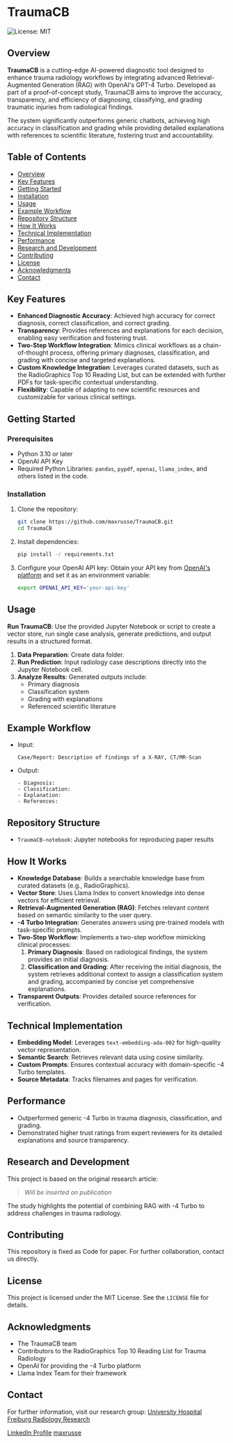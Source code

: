 # TraumaCB

![License: MIT](https://img.shields.io/badge/License-MIT-yellow.svg)

## Overview

**TraumaCB** is a cutting-edge AI-powered diagnostic tool designed to enhance trauma radiology workflows by integrating advanced Retrieval-Augmented Generation (RAG) with OpenAI's GPT-4 Turbo. Developed as part of a proof-of-concept study, TraumaCB aims to improve the accuracy, transparency, and efficiency of diagnosing, classifying, and grading traumatic injuries from radiological findings.

The system significantly outperforms generic chatbots, achieving high accuracy in classification and grading while providing detailed explanations with references to scientific literature, fostering trust and accountability.

## Table of Contents

- [Overview](#overview)
- [Key Features](#key-features)
- [Getting Started](#getting-started)
- [Installation](#installation)
- [Usage](#usage)
- [Example Workflow](#example-workflow)
- [Repository Structure](#repository-structure)
- [How It Works](#how-it-works)
- [Technical Implementation](#technical-implementation)
- [Performance](#performance)
- [Research and Development](#research-and-development)
- [Contributing](#contributing)
- [License](#license)
- [Acknowledgments](#acknowledgments)
- [Contact](#contact)

## Key Features

- **Enhanced Diagnostic Accuracy**: Achieved high accuracy for correct diagnosis, correct classification, and correct grading.
- **Transparency**: Provides references and explanations for each decision, enabling easy verification and fostering trust.
- **Two-Step Workflow Integration**: Mimics clinical workflows as a chain-of-thought process, offering primary diagnoses, classification, and grading with concise and targeted explanations.
- **Custom Knowledge Integration**: Leverages curated datasets, such as the RadioGraphics Top 10 Reading List, but can be extended with further PDFs for task-specific contextual understanding.
- **Flexibility**: Capable of adapting to new scientific resources and customizable for various clinical settings.

## Getting Started

### Prerequisites

- Python 3.10 or later
- OpenAI API Key
- Required Python Libraries: `pandas`, `pypdf`, `openai`, `llama_index`, and others listed in the code.

### Installation

1. Clone the repository:
   ```bash
   git clone https://github.com/maxrusse/TraumaCB.git
   cd TraumaCB
   ```

2. Install dependencies:
   ```bash
   pip install -r requirements.txt
   ```

3. Configure your OpenAI API key:
   Obtain your API key from [OpenAI's platform](https://platform.openai.com/signup/) and set it as an environment variable:
   ```bash
   export OPENAI_API_KEY='your-api-key'
   ```

## Usage
**Run TraumaCB**:
   Use the provided Jupyter Notebook or script to create a vector store, run single case analysis, generate predictions, and output results in a structured format.

1. **Data Preparation**: Create data folder.
2. **Run Prediction**: Input radiology case descriptions directly into the Jupyter Notebook cell.
3. **Analyze Results**: Generated outputs include:
   - Primary diagnosis
   - Classification system
   - Grading with explanations
   - Referenced scientific literature

## Example Workflow

- Input:
  ```plaintext
  Case/Report: Description of findings of a X-RAY, CT/MR-Scan
  ```
- Output:
  ```plaintext
  - Diagnosis: 
  - Classification: 
  - Explanation: 
  - References: 
  ```

## Repository Structure

- `TraumaCB-notebook`: Jupyter notebooks for reproducing paper results

## How It Works

- **Knowledge Database**: Builds a searchable knowledge base from curated datasets (e.g., RadioGraphics).
- **Vector Store**: Uses Llama Index to convert knowledge into dense vectors for efficient retrieval.
- **Retrieval-Augmented Generation (RAG)**: Fetches relevant content based on semantic similarity to the user query.
- **-4 Turbo Integration**: Generates answers using pre-trained models with task-specific prompts.
- **Two-Step Workflow**: Implements a two-step workflow mimicking clinical processes:
  1. **Primary Diagnosis**: Based on radiological findings, the system provides an initial diagnosis.
  2. **Classification and Grading**: After receiving the initial diagnosis, the system retrieves additional context to assign a classification system and grading, accompanied by concise yet comprehensive explanations.
- **Transparent Outputs**: Provides detailed source references for verification.

## Technical Implementation

- **Embedding Model**: Leverages `text-embedding-ada-002` for high-quality vector representation.
- **Semantic Search**: Retrieves relevant data using cosine similarity.
- **Custom Prompts**: Ensures contextual accuracy with domain-specific -4 Turbo templates.
- **Source Metadata**: Tracks filenames and pages for verification.

## Performance

- Outperformed generic -4 Turbo in trauma diagnosis, classification, and grading.
- Demonstrated higher trust ratings from expert reviewers for its detailed explanations and source transparency.

## Research and Development

This project is based on the original research article:

> *Will be inserted on publication*

The study highlights the potential of combining RAG with -4 Turbo to address challenges in trauma radiology.

## Contributing

This repository is fixed as Code for paper. For further collaboration, contact us directly.

## License

This project is licensed under the MIT License. See the `LICENSE` file for details.

## Acknowledgments

- The TraumaCB team
- Contributors to the RadioGraphics Top 10 Reading List for Trauma Radiology
- OpenAI for providing the -4 Turbo platform
- Llama Index Team for their framework

## Contact

For further information, visit our research group:
[University Hospital Freiburg Radiology Research](https://www.uniklinik-freiburg.de/radiologie/forschung/ag.html)

[LinkedIn Profile]([https://www.linkedin.com/in/maximilian-russe-3a83a42a6](https://www.linkedin.com/in/maximilian-russe-3a83a42a6))
[maxrusse](https://github.com/maxrusse)
